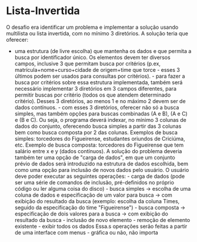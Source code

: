 # Lista-Invertida
O desafio era identificar um problema e implementar a solução usando multilista ou lista invertida, com no mínimo 3 diretórios.
A solução teria que oferecer:
- uma estrutura (de livre escolha) que mantenha os dados e que permita a busca por identificador único.
Os elementos devem ter diversos campos, inclusive 3 que permitam busca por critérios (p.ex, matrícula+nome+curso+cidade de origem+time que
torce - esses 3 últimos podem ser usados para consultas por critérios).  - para fazer a busca por critérios sobre essa estrutura implementada, também será necessário implementar 3 diretórios em 3 campos diferentes, para permitir buscas por critério (todos os que atendem determinado critério). Desses 3 diretórios, ao menos 1 e no máximo 2 devem ser de dados contínuos.  - com esses 3 diretórios, oferecer não só a busca simples, mas também opções para buscas combinadas (A e B), (A e C) e (B e C). Ou seja, o programa deverá indexar, no mínimo 3 colunas de dados do conjunto, oferecendo busca simples a partir das 3 colunas bem como busca composta por 2 das colunas.
Exemplos de busca simples: torcedores do Figueirense, estudantes oriundos de Criciúma, etc.
Exemplo de busca composta: torcedores do Figueirense que tem salário entre x e y (dados contínuos).
A solução do problema deveria também ter uma opção de "carga de dados", em que um conjunto prévio de dados será introduzido na estrutura de dados escolhida, bem como uma opção para inclusão de novos dados pelo usuário.  O usuário deve poder executar as seguintes operações: - carga de dados (pode ser uma série de comandos de inclusão, pré-definidos no próprio código ou ler alguma coisa do disco) - busca simples -> escolha de uma coluna de dados e especificação de um valor para busca -> com exibição do resultado da busca (exemplo: escolha da coluna Times, seguido da especificação do time "Figueirense") - busca composta -> especificação de dois valores para  a busca -> com exibição do resultado da busca - inclusão de novo elemento - remoção de elemento existente - exibir todos os dados  Essa.s operações serão feitas a partir de uma interface com menus - gráfica ou não, não importa
